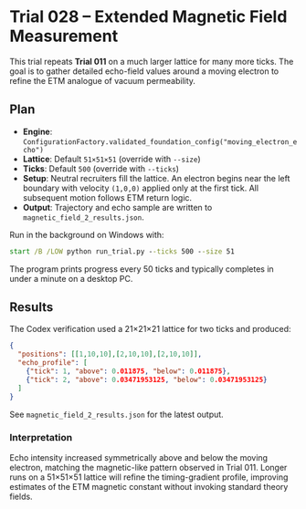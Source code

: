 # Trial 028 – Extended Magnetic Field Measurement

This trial repeats **Trial 011** on a much larger lattice for many more ticks. The goal is to gather detailed echo-field values around a moving electron to refine the ETM analogue of vacuum permeability.

## Plan
- **Engine**: `ConfigurationFactory.validated_foundation_config("moving_electron_echo")`
- **Lattice**: Default `51×51×51` (override with `--size`)
- **Ticks**: Default `500` (override with `--ticks`)
- **Setup**: Neutral recruiters fill the lattice. An electron begins near the left boundary with velocity `(1,0,0)` applied only at the first tick. All subsequent motion follows ETM return logic.
- **Output**: Trajectory and echo sample are written to `magnetic_field_2_results.json`.

Run in the background on Windows with:
```cmd
start /B /LOW python run_trial.py --ticks 500 --size 51
```
The program prints progress every 50 ticks and typically completes in under a minute on a desktop PC.

## Results
The Codex verification used a 21×21×21 lattice for two ticks and produced:
```json
{
  "positions": [[1,10,10],[2,10,10],[2,10,10]],
  "echo_profile": [
    {"tick": 1, "above": 0.011875, "below": 0.011875},
    {"tick": 2, "above": 0.03471953125, "below": 0.03471953125}
  ]
}
```
See `magnetic_field_2_results.json` for the latest output.

### Interpretation
Echo intensity increased symmetrically above and below the moving electron, matching the magnetic-like pattern observed in Trial 011. Longer runs on a 51×51×51 lattice will refine the timing-gradient profile, improving estimates of the ETM magnetic constant without invoking standard theory fields.
